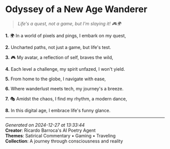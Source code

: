 # Odyssey of a New Age Wanderer

> *Life's a quest, not a game, but I'm slaying it! 🎮🌍*

**1.** 🌍 In a world of pixels and pings, I embark on my quest,


**2.** Uncharted paths, not just a game, but life's test.


**3.** 🎮 My avatar, a reflection of self, braves the wild,


**4.** Each level a challenge, my spirit unfazed, I won't yield.


**5.** From home to the globe, I navigate with ease,


**6.** Where wanderlust meets tech, my journey's a breeze.


**7.** 🎭 Amidst the chaos, I find my rhythm, a modern dance,


**8.** In this digital age, I embrace life's funny glance.



---

*Generated on 2024-12-27 at 13:33:44*  
**Creator**: Ricardo Barroca's AI Poetry Agent  
**Themes**: Satirical Commentary • Gaming • Traveling  
**Collection**: A journey through consciousness and reality